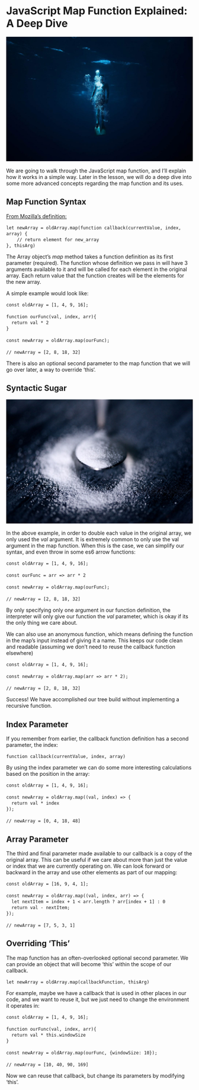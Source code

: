 # JavaScript Map Function Explained: A Deep Dive

![](https://github.com/ChickenKyiv/awesome-js-essentials/blob/master/main%20folder/images/article2-folder/bp2c32e0.jfif)

We are going to walk through the JavaScript map function, and I’ll explain how it works in a simple way. Later in the lesson, we will do a deep dive into some more advanced concepts regarding the map function and its uses.

## Map Function Syntax

[From Mozilla’s definition:](<https://developer.mozilla.org/en-US/docs/Web/JavaScript/Reference/Global_Objects/Array/map>)

```
let newArray = oldArray.map(function callback(currentValue, index, array) {
    // return element for new_array
}, thisArg)
```

The Array object’s *map* method takes a function definition as its first parameter (required). The function whose definition we pass in will have 3 arguments available to it and will be called for each element in the original array. Each return value that the function creates will be the elements for the new array.

A simple example would look like:

```
const oldArray = [1, 4, 9, 16];

function ourFunc(val, index, arr){
  return val * 2
}

const newArray = oldArray.map(ourFunc);

// newArray = [2, 8, 18, 32]
```

There is also an optional second parameter to the map function that we will go over later, a way to override ‘this‘.

## Syntactic Sugar

![](https://github.com/ChickenKyiv/awesome-js-essentials/blob/master/main%20folder/images/article2-folder/akEBIg10DrPMiavDpnZxfHb098y2-sn23td4.jfif)

In the above example, in order to double each value in the original array, we only used the *val* argument. It is extremely common to only use the val argument in the map function. When this is the case, we can simplify our syntax, and even throw in some es6 arrow functions:

```
const oldArray = [1, 4, 9, 16];

const ourFunc = arr => arr * 2

const newArray = oldArray.map(ourFunc);

// newArray = [2, 8, 18, 32]
```

By only specifying only one argument in our function definition, the interpreter will only give our function the *val* parameter, which is okay if its the only thing we care about.

We can also use an anonymous function, which means defining the function in the map’s input instead of giving it a name. This keeps our code clean and readable (assuming we don’t need to reuse the callback function elsewhere)

```
const oldArray = [1, 4, 9, 16];

const newArray = oldArray.map(arr => arr * 2);

// newArray = [2, 8, 18, 32]
```
Success! We have accomplished our tree build without implementing a recursive function.

## Index Parameter
If you remember from earlier, the callback function definition has a second parameter, the index:

```
function callback(currentValue, index, array)
```

By using the index parameter we can do some more interesting calculations based on the position in the array:

```
const oldArray = [1, 4, 9, 16];

const newArray = oldArray.map((val, index) => {
  return val * index
});

// newArray = [0, 4, 18, 48]
```

## Array Parameter

The third and final parameter made available to our callback is a copy of the original array. This can be useful if we care about more than just the value or index that we are currently operating on. We can look forward or backward in the array and use other elements as part of our mapping:

```
const oldArray = [16, 9, 4, 1];

const newArray = oldArray.map((val, index, arr) => {
  let nextItem = index + 1 < arr.length ? arr[index + 1] : 0
  return val - nextItem;
});

// newArray = [7, 5, 3, 1]
```

## Overriding ‘This’

The map function has an often-overlooked optional second parameter. We can provide an object that will become ‘this’ within the scope of our callback.

```
let newArray = oldArray.map(callbackFunction, thisArg)
```

For example, maybe we have a callback that is used in other places in our code, and we want to reuse it, but we just need to change the environment it operates in:

```
const oldArray = [1, 4, 9, 16];

function ourFunc(val, index, arr){
  return val * this.windowSize
}

const newArray = oldArray.map(ourFunc, {windowSize: 10});

// newArray = [10, 40, 90, 169]
```

Now we can reuse that callback, but change its parameters by modifying ‘this’.